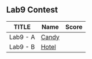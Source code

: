 ## Lab9 Contest

| TITLE    | Name        | Score |
| -------- | ----------- | ----- |
| Lab9 - A | [Candy](A/) |       |
| Lab9 - B | [Hotel](B/) |       |

